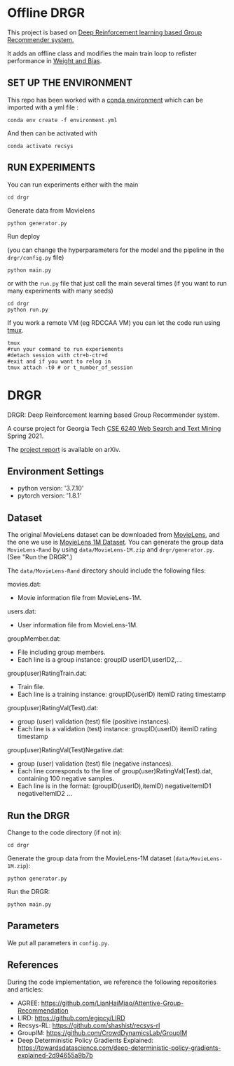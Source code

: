 # Offline DRGR
This project is based on [Deep Reinforcement learning based Group Recommender system.](https://github.com/recohut/S758139)

It adds an offline class and modifies the main train loop to refister performance in [Weight and Bias](https://wandb.ai/site).

## SET UP THE ENVIRONMENT

This repo has been worked with a [conda environment](https://docs.conda.io/en/latest/) which can be imported with a yml file : 

```
conda env create -f environment.yml
```
And then can be activated with

```
conda activate recsys
```
## RUN EXPERIMENTS

You can run experiments either with the main 

```
cd drgr
```
Generate data from Movielens 
```
python generator.py
```
Run deploy 

(you can change the hyperparameters for the model and the pipeline in the `drgr/config.py` file)
```
python main.py
```
or with the `run.py` file that just call the main several times (if you want to run many experiments with many seeds)
```
cd drgr
python run.py
```
If you work a remote VM (eg RDCCAA VM) you can let the code run using [tmux](https://github.com/tmux/tmux/wiki).
```
tmux
#run your command to run experiements
#detach session with ctr+b-ctr+d
#exit and if you want to relog in
tmux attach -t0 # or t_number_of_session
```

# DRGR

DRGR: Deep Reinforcement learning based Group Recommender system.

A course project for Georgia
Tech [CSE 6240 Web Search and Text Mining](https://www.cc.gatech.edu/~srijan/teaching/cse6240/spring2021/) Spring 2021.

The [project report](https://arxiv.org/abs/2106.06900) is available on arXiv.

## Environment Settings

- python version: '3.7.10'
- pytorch version:  '1.8.1'

## Dataset

The original MovieLens dataset can be downloaded from [MovieLens](https://grouplens.org/datasets/movielens/), and the
one we use is [MovieLens 1M Dataset](https://files.grouplens.org/datasets/movielens/ml-1m.zip). You can generate the
group data `MovieLens-Rand` by using `data/MovieLens-1M.zip` and `drgr/generator.py`. (See "Run the DRGR".)

The `data/MovieLens-Rand` directory should include the following files:

movies.dat:

* Movie information file from MovieLens-1M.

users.dat:

* User information file from MovieLens-1M.

groupMember.dat:

* File including group members.
* Each line is a group instance: groupID userID1,userID2,...

group(user)RatingTrain.dat:

* Train file.
* Each line is a training instance: groupID(userID) itemID rating timestamp

group(user)RatingVal(Test).dat:

* group (user) validation (test) file (positive instances).
* Each line is a validation (test) instance: groupID(userID) itemID rating timestamp

group(user)RatingVal(Test)Negative.dat:

* group (user) validation (test) file (negative instances).
* Each line corresponds to the line of group(user)RatingVal(Test).dat, containing 100 negative samples.
* Each line is in the format: (groupID(userID),itemID) negativeItemID1 negativeItemID2 ...

## Run the DRGR

Change to the code directory (if not in):

```
cd drgr
```

Generate the group data from the MovieLens-1M dataset (`data/MovieLens-1M.zip`):

```
python generator.py
```

Run the DRGR:

```
python main.py
```

## Parameters

We put all parameters in `config.py`.

## References

During the code implementation, we reference the following repositories and articles:

* AGREE: https://github.com/LianHaiMiao/Attentive-Group-Recommendation
* LIRD: https://github.com/egipcy/LIRD
* Recsys-RL: https://github.com/shashist/recsys-rl
* GroupIM: https://github.com/CrowdDynamicsLab/GroupIM
* Deep Deterministic Policy Gradients
  Explained: https://towardsdatascience.com/deep-deterministic-policy-gradients-explained-2d94655a9b7b
